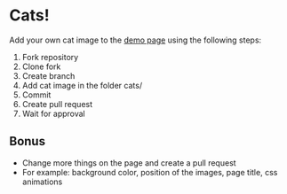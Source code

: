 # Cats!

Add your own cat image to the [demo page](http://cats.arcomul.nl) using the following steps:

1. Fork repository
2. Clone fork
3. Create branch
4. Add cat image in the folder cats/
5. Commit
6. Create pull request
7. Wait for approval

## Bonus

- Change more things on the page and create a pull request
- For example: background color, position of the images, page title, css animations
